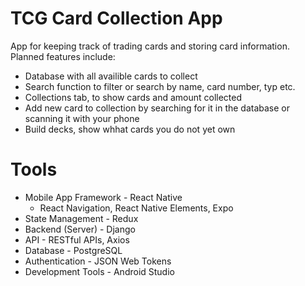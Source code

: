 # TCG Card Collection App
App for keeping track of trading cards and storing card information. Planned features include:
 - Database with all availible cards to collect
 - Search function to filter or search by name, card number, typ etc.
 - Collections tab, to show cards and amount collected
 - Add new card to collection by searching for it in the database or scanning it with your phone
 - Build decks, show whhat cards you do not yet own

# Tools
 - Mobile App Framework - React Native
   - React Navigation, React Native Elements, Expo
 - State Management - Redux
 - Backend (Server) - Django
 - API - RESTful APIs, Axios
 - Database - PostgreSQL
 - Authentication - JSON Web Tokens
 - Development Tools - Android Studio
